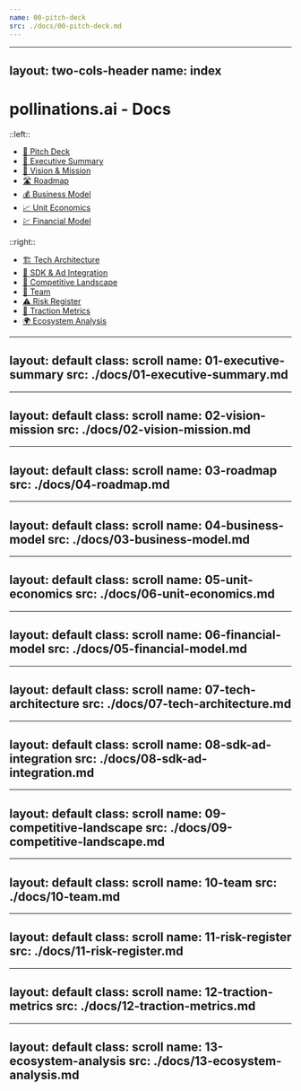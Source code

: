 ```yaml
---
name: 00-pitch-deck
src: ./docs/00-pitch-deck.md
---
```


---
layout: two-cols-header
name: index                          <!-- anchor so links work -->
---

# pollinations.ai - Docs

::left::

- [🎤 Pitch Deck](/00-pitch-deck)
- [📑 Executive Summary](/11)
- [🔭 Vision & Mission](/12)
- [🛣️ Roadmap](/13)
- [💰 Business Model](14)
- [📈 Unit Economics](15)
- [💹 Financial Model](16)

::right::

- [🏗️ Tech Architecture](/17)
- [🔌 SDK & Ad Integration](/18)
- [🥊 Competitive Landscape](/19)
- [👥 Team](/20)
- [⚠️ Risk Register](/21)
- [🚀 Traction Metrics](/22)
- [🌍 Ecosystem Analysis](/23)

---
layout: default
class: scroll
name: 01-executive-summary
src: ./docs/01-executive-summary.md
---

---
layout: default
class: scroll
name: 02-vision-mission
src: ./docs/02-vision-mission.md
---

---
layout: default
class: scroll
name: 03-roadmap
src: ./docs/04-roadmap.md
---

---
layout: default
class: scroll
name: 04-business-model
src: ./docs/03-business-model.md
---

---
layout: default
class: scroll
name: 05-unit-economics
src: ./docs/06-unit-economics.md
---

---
layout: default
class: scroll
name: 06-financial-model
src: ./docs/05-financial-model.md
---

---
layout: default
class: scroll
name: 07-tech-architecture
src: ./docs/07-tech-architecture.md
---

---
layout: default
class: scroll
name: 08-sdk-ad-integration
src: ./docs/08-sdk-ad-integration.md
---

---
layout: default
class: scroll
name: 09-competitive-landscape
src: ./docs/09-competitive-landscape.md
---

---
layout: default
class: scroll
name: 10-team
src: ./docs/10-team.md
---

---
layout: default
class: scroll
name: 11-risk-register
src: ./docs/11-risk-register.md
---

---
layout: default
class: scroll
name: 12-traction-metrics
src: ./docs/12-traction-metrics.md
---

---
layout: default
class: scroll
name: 13-ecosystem-analysis
src: ./docs/13-ecosystem-analysis.md
---

